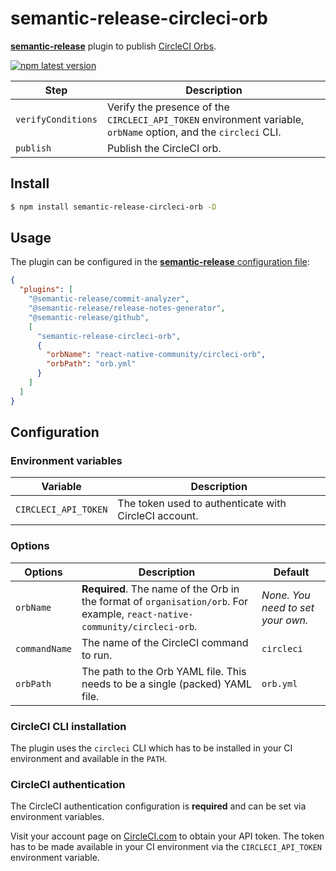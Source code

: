 # semantic-release-circleci-orb

[**semantic-release**](https://github.com/semantic-release/semantic-release) plugin to publish [CircleCI Orbs](https://circleci.com/orbs/).

[![npm latest version](https://img.shields.io/npm/v/semantic-release-circleci-orb/latest.svg)](https://www.npmjs.com/package/semantic-release-circleci-orb)

| Step               | Description                                                                                                     |
|--------------------|-----------------------------------------------------------------------------------------------------------------|
| `verifyConditions` | Verify the presence of the `CIRCLECI_API_TOKEN` environment variable, `orbName` option, and the `circleci` CLI. |
| `publish`          | Publish the CircleCI orb.                                                                                       |

## Install

```bash
$ npm install semantic-release-circleci-orb -D
```

## Usage

The plugin can be configured in the [**semantic-release** configuration file](https://github.com/semantic-release/semantic-release/blob/master/docs/usage/configuration.md#configuration):

```json
{
  "plugins": [
    "@semantic-release/commit-analyzer",
    "@semantic-release/release-notes-generator",
    "@semantic-release/github",
    [
      "semantic-release-circleci-orb",
      {
        "orbName": "react-native-community/circleci-orb",
        "orbPath": "orb.yml"
      }
    ]
  ]
}
```

## Configuration

### Environment variables

| Variable              | Description                                           |
|-----------------------|-------------------------------------------------------|
| `CIRCLECI_API_TOKEN`  | The token used to authenticate with CircleCI account. |

### Options

| Options       | Description                                                                                                                | Default                           |
|---------------|----------------------------------------------------------------------------------------------------------------------------|-----------------------------------|
| `orbName`     | **Required**. The name of the Orb in the format of `organisation/orb`. For example, `react-native-community/circleci-orb`. | *None. You need to set your own.* |
| `commandName` | The name of the CircleCI command to run.                                                                                   | `circleci`                        |
| `orbPath`     | The path to the Orb YAML file. This needs to be a single (packed) YAML file.                                               | `orb.yml`                         |

### CircleCI CLI installation

The plugin uses the `circleci` CLI which has to be installed in your CI environment and available in the `PATH`.

### CircleCI authentication

The CircleCI authentication configuration is **required** and can be set via environment variables.

Visit your account page on [CircleCI.com](https://circleci.com/account/api) to obtain your API token. The token has to be made available in your CI environment via the `CIRCLECI_API_TOKEN` environment variable.
